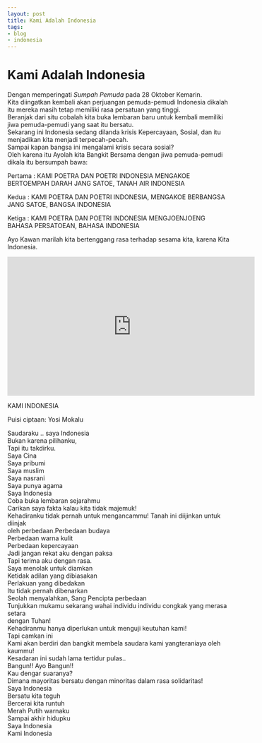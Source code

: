 ```yaml
---
layout: post
title: Kami Adalah Indonesia
tags:
- blog
- indonesia
---
```

# Kami Adalah Indonesia

Dengan memperingati *Sumpah Pemuda* pada 28 Oktober Kemarin. <br>
Kita diingatkan kembali akan perjuangan pemuda-pemudi Indonesia dikalah itu mereka masih tetap memiliki rasa persatuan yang tinggi. <br>
Beranjak dari situ cobalah kita buka lembaran baru untuk kembali memiliki jiwa pemuda-pemudi yang saat itu bersatu. <br>
Sekarang ini Indonesia sedang dilanda krisis Kepercayaan, Sosial, dan itu menjadikan kita menjadi terpecah-pecah. <br>
Sampai kapan bangsa ini mengalami krisis secara sosial? <br>
Oleh karena itu Ayolah kita Bangkit Bersama dengan jiwa pemuda-pemudi dikala itu bersumpah bawa:

Pertama :
KAMI POETRA DAN POETRI INDONESIA MENGAKOE BERTOEMPAH DARAH JANG SATOE, TANAH AIR INDONESIA

Kedua :
KAMI POETRA DAN POETRI INDONESIA, MENGAKOE BERBANGSA JANG SATOE, BANGSA INDONESIA

Ketiga :
KAMI POETRA DAN POETRI INDONESIA MENGJOENJOENG BAHASA PERSATOEAN, BAHASA INDONESIA

Ayo Kawan marilah kita bertenggang rasa terhadap sesama kita, karena Kita Indonesia.

<iframe width="560" height="315" src="https://www.youtube-nocookie.com/embed/TIKbhfaBrvs" frameborder="0" allowfullscreen></iframe>

KAMI INDONESIA

Puisi ciptaan: Yosi Mokalu

Saudaraku .. saya Indonesia <br>
Bukan karena pilihanku, <br>
Tapi itu takdirku. <br>
Saya Cina <br>
Saya pribumi <br>
Saya muslim <br>
Saya nasrani <br>
Saya punya agama <br>
Saya Indonesia <br>
Coba buka lembaran sejarahmu <br>
Carikan saya fakta kalau kita tidak majemuk! <br>
Kehadiranku tidak pernah untuk mengancammu! Tanah ini diijinkan untuk diinjak <br> oleh perbedaan.Perbedaan budaya <br>
Perbedaan warna kulit <br>
Perbedaan kepercayaan <br>
Jadi jangan rekat aku dengan paksa <br>
Tapi terima aku dengan rasa. <br>
Saya menolak untuk diamkan <br>
Ketidak adilan yang dibiasakan <br>
Perlakuan yang dibedakan <br>
Itu tidak pernah dibenarkan <br>
Seolah menyalahkan, Sang Pencipta perbedaan <br>
Tunjukkan mukamu sekarang wahai individu individu congkak yang merasa setara <br> dengan Tuhan! <br>
Kehadiranmu hanya diperlukan untuk menguji keutuhan kami! <br>
Tapi camkan ini <br>
Kami akan berdiri dan bangkit membela saudara kami yangteraniaya oleh kaummu! <br>
Kesadaran ini sudah lama tertidur pulas.. <br>
Bangun!! Ayo Bangun!! <br>
Kau dengar suaranya? <br>
Dimana mayoritas bersatu dengan minoritas dalam rasa solidaritas! <br>
Saya Indonesia <br>
Bersatu kita teguh <br>
Bercerai kita runtuh <br>
Merah Putih warnaku <br>
Sampai akhir hidupku <br>
Saya Indonesia <br>
Kami Indonesia
